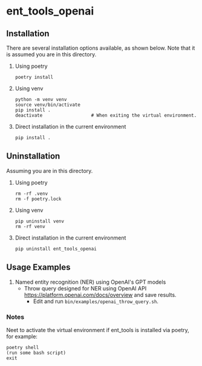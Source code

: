 # ent_tools_openai

## Installation

There are several installation options available, as shown below. Note that it is assumed you are in this directory.

1. Using poetry

    ~~~~
    poetry install
    ~~~~

1. Using venv
    ~~~~
    python -m venv venv
    source venv/bin/activate
    pip install .
    deactivate                  # When exiting the virtual environment.
    ~~~~

1. Direct installation in the current environment
    ~~~~
    pip install .
    ~~~~

## Uninstallation

Assuming you are in this directory.

1. Using poetry

    ~~~~
    rm -rf .venv
    rm -f poetry.lock
    ~~~~

1. Using venv
    ~~~~
    pip uninstall venv
    rm -rf venv
    ~~~~

1. Direct installation in the current environment
    ~~~~
    pip uninstall ent_tools_openai
    ~~~~

## Usage Examples

1. Named entity recognition  (NER) using OpenAI's GPT models
    - Throw query designed for NER using OpenAI API <https://platform.openai.com/docs/overview> and save results.
        - Edit and run `bin/examples/openai_throw_query.sh`.

### Notes

Neet to activate the virtual environment if ent_tools is installed via poetry, for example:
~~~~
poetry shell
(run some bash script)
exit
~~~~
